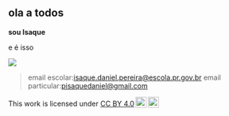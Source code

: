 ## ola a todos
**sou Isaque**

e é isso



![](https://media.tenor.com/UyXyHDmPBOcAAAAM/cat-stare-stare.gif)


>email escolar:isaque.daniel.pereira@escola.pr.gov.br
>email particular:pisaquedaniel@gmail.com


<p xmlns:cc="http://creativecommons.org/ns#" >This work is licensed under <a href="https://creativecommons.org/licenses/by/4.0/?ref=chooser-v1" target="_blank" rel="license noopener noreferrer" style="display:inline-block;">CC BY 4.0<img                                                                                                                                                                                                                                         style="height:22px!important;margin-left:3px;vertical-align:text-bottom;" src="https://mirrors.creativecommons.org/presskit/icons/cc.svg?ref=chooser-v1" alt=""><img style="height:22px!important;margin-left:3px;vertical-align:text-bottom;" src="https://mirrors.creativecommons.org/presskit/icons/by.svg?ref=chooser-v1" alt=""></a></p>
